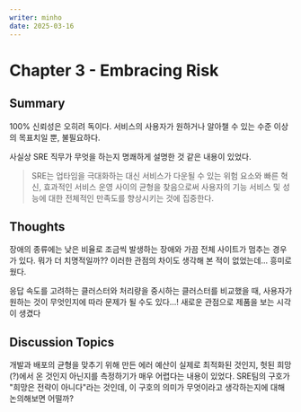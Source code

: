 ```yaml
---
writer: minho
date: 2025-03-16
---
```


# Chapter 3 - Embracing Risk

## Summary
100% 신뢰성은 오히려 독이다. 서비스의 사용자가 원하거나 알아챌 수 있는 수준 이상의 목표치일 뿐, 불필요하다.

사실상 SRE 직무가 무엇을 하는지 명쾌하게 설명한 것 같은 내용이 있었다.
> SRE는 업타임을 극대화하는 대신 서비스가 다운될 수 있는 위험 요소와 빠른 혁신, 효과적인 서비스 운영 사이의 균형을 찾음으로써 사용자의 기능 서비스 및 성능에 대한 전체적인 만족도를 향상시키는 것에 집중한다. 

## Thoughts
장애의 종류에는 낮은 비율로 조금씩 발생하는 장애와 가끔 전체 사이트가 멈추는 경우가 있다. 뭐가 더 치명적일까?? 이러한 관점의 차이도 생각해 본 적이 없었는데... 흥미로웠다.

응답 속도를 고려하는 클러스터와 처리량을 중시하는 클러스터를 비교했을 때, 사용자가 원하는 것이 무엇인지에 따라 문제가 될 수도 있다...! 새로운 관점으로 제품을 보는 시각이 생겼다

## Discussion Topics
<!-- 다른 사람의 의견이 궁금한 부분 -->
개발과 배포의 균형을 맞추기 위해 만든 에러 예산이 실제로 최적화된 것인지, 헛된 희망(?)에서 온 것인지 아닌지를 측정하기가 매우 어렵다는 내용이 있었다. SRE팀의 구호가 "희망은 전략이 아니다"라는 것인데, 이 구호의 의미가 무엇이라고 생각하는지에 대해 논의해보면 어떨까? 